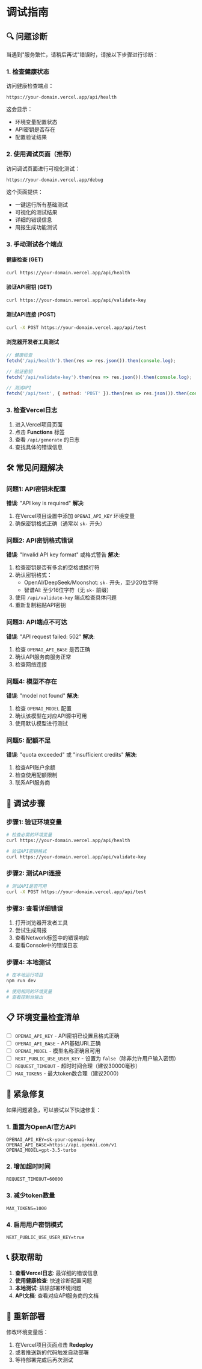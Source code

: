 # 调试指南

## 🔍 问题诊断

当遇到"服务繁忙，请稍后再试"错误时，请按以下步骤进行诊断：

### 1. 检查健康状态

访问健康检查端点：
```
https://your-domain.vercel.app/api/health
```

这会显示：
- 环境变量配置状态
- API密钥是否存在
- 配置验证结果

### 2. 使用调试页面（推荐）

访问调试页面进行可视化测试：
```
https://your-domain.vercel.app/debug
```

这个页面提供：
- 一键运行所有基础测试
- 可视化的测试结果
- 详细的错误信息
- 周报生成功能测试

### 3. 手动测试各个端点

#### 健康检查 (GET)
```bash
curl https://your-domain.vercel.app/api/health
```

#### 验证API密钥 (GET)
```bash
curl https://your-domain.vercel.app/api/validate-key
```

#### 测试API连接 (POST)
```bash
curl -X POST https://your-domain.vercel.app/api/test
```

#### 浏览器开发者工具测试
```javascript
// 健康检查
fetch('/api/health').then(res => res.json()).then(console.log);

// 验证密钥
fetch('/api/validate-key').then(res => res.json()).then(console.log);

// 测试API
fetch('/api/test', { method: 'POST' }).then(res => res.json()).then(console.log);
```

### 3. 检查Vercel日志

1. 进入Vercel项目页面
2. 点击 **Functions** 标签
3. 查看 `/api/generate` 的日志
4. 查找具体的错误信息

## 🛠️ 常见问题解决

### 问题1: API密钥未配置
**错误**: "API key is required"
**解决**: 
1. 在Vercel项目设置中添加 `OPENAI_API_KEY` 环境变量
2. 确保密钥格式正确（通常以 `sk-` 开头）

### 问题2: API密钥格式错误
**错误**: "Invalid API key format" 或格式警告
**解决**: 
1. 检查密钥是否有多余的空格或换行符
2. 确认密钥格式：
   - OpenAI/DeepSeek/Moonshot: `sk-` 开头，至少20位字符
   - 智谱AI: 至少16位字符（无 `sk-` 前缀）
3. 使用 `/api/validate-key` 端点检查具体问题
4. 重新复制粘贴API密钥

### 问题3: API端点不可达
**错误**: "API request failed: 502"
**解决**:
1. 检查 `OPENAI_API_BASE` 是否正确
2. 确认API服务商服务正常
3. 检查网络连接

### 问题4: 模型不存在
**错误**: "model not found"
**解决**:
1. 检查 `OPENAI_MODEL` 配置
2. 确认该模型在对应API源中可用
3. 使用默认模型进行测试

### 问题5: 配额不足
**错误**: "quota exceeded" 或 "insufficient credits"
**解决**:
1. 检查API账户余额
2. 检查使用配额限制
3. 联系API服务商

## 🔧 调试步骤

### 步骤1: 验证环境变量
```bash
# 检查必需的环境变量
curl https://your-domain.vercel.app/api/health

# 验证API密钥格式
curl https://your-domain.vercel.app/api/validate-key
```

### 步骤2: 测试API连接
```bash
# 测试API是否可用
curl -X POST https://your-domain.vercel.app/api/test
```

### 步骤3: 查看详细错误
1. 打开浏览器开发者工具
2. 尝试生成周报
3. 查看Network标签中的错误响应
4. 查看Console中的错误日志

### 步骤4: 本地测试
```bash
# 在本地运行项目
npm run dev

# 使用相同的环境变量
# 查看控制台输出
```

## 📋 环境变量检查清单

- [ ] `OPENAI_API_KEY` - API密钥已设置且格式正确
- [ ] `OPENAI_API_BASE` - API基础URL正确
- [ ] `OPENAI_MODEL` - 模型名称正确且可用
- [ ] `NEXT_PUBLIC_USE_USER_KEY` - 设置为 `false`（除非允许用户输入密钥）
- [ ] `REQUEST_TIMEOUT` - 超时时间合理（建议30000毫秒）
- [ ] `MAX_TOKENS` - 最大token数合理（建议2000）

## 🚨 紧急修复

如果问题紧急，可以尝试以下快速修复：

### 1. 重置为OpenAI官方API
```
OPENAI_API_KEY=sk-your-openai-key
OPENAI_API_BASE=https://api.openai.com/v1
OPENAI_MODEL=gpt-3.5-turbo
```

### 2. 增加超时时间
```
REQUEST_TIMEOUT=60000
```

### 3. 减少token数量
```
MAX_TOKENS=1000
```

### 4. 启用用户密钥模式
```
NEXT_PUBLIC_USE_USER_KEY=true
```

## 📞 获取帮助

1. **查看Vercel日志**: 最详细的错误信息
2. **使用健康检查**: 快速诊断配置问题
3. **本地测试**: 排除部署环境问题
4. **API文档**: 查看对应API服务商的文档

## 🔄 重新部署

修改环境变量后：
1. 在Vercel项目页面点击 **Redeploy**
2. 或者推送新的代码触发自动部署
3. 等待部署完成后再次测试